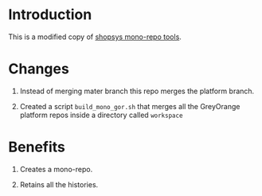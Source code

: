# Introduction

This is a modified copy of [shopsys mono-repo tools](https://github.com/shopsys/monorepo-tools). 

# Changes

1. Instead of merging mater branch this repo merges the platform branch. 

1. Created a script `build_mono_gor.sh` that merges all the GreyOrange platform repos inside a directory called `workspace`

# Benefits

1. Creates a mono-repo.

1. Retains all the histories.
